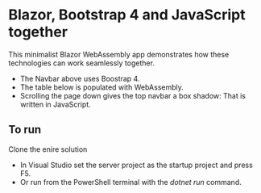 # Blazor, Bootstrap 4 and JavaScript together

This minimalist Blazor WebAssembly app demonstrates how these technologies can work seamlessly together.

- The Navbar above uses Boostrap 4.
- The table below is populated with WebAssembly.
- Scrolling the page down gives the top navbar a box shadow: That is written in JavaScript.

## To run
Clone the enire solution
- In Visual Studio set the server project as the startup project and press F5.
- Or run from the PowerShell terminal with the *dotnet run* command.
